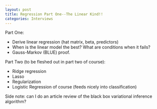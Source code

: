 ```yaml
---
layout: post
title: Regression Part One--The Linear Kind!!
categories: Interviews
---
```


Part One: 
* Derive linear regression (hat matrix, beta, predictors)
* When is the linear model the best? What are conditions when it fails? 
* Gauss-Markov (BLUE) proof. 

Part Two (to be fleshed out in part two of course): 
* Ridge regression 
* Lasso
* Regularization
* Logistic Regression of course (feeds nicely into classification)

Side note: can I do an article review of the black box variational inference algorithm? 
